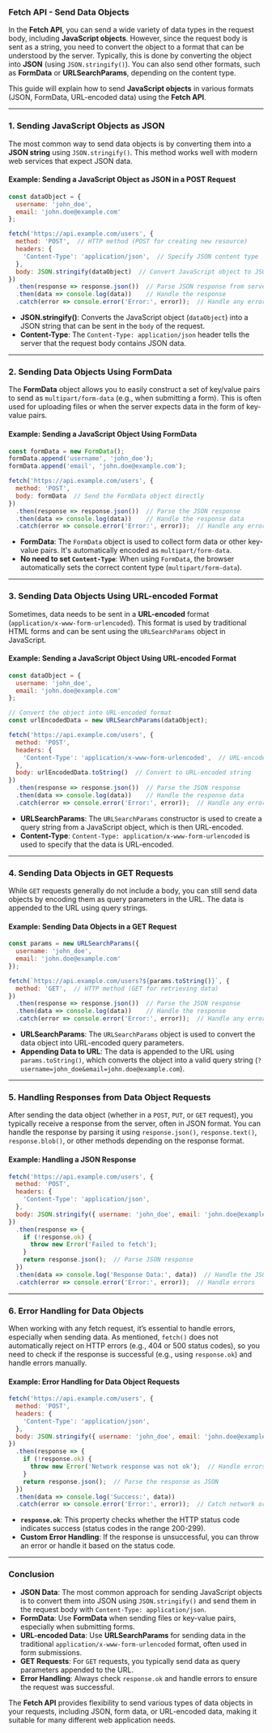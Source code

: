 ### **Fetch API - Send Data Objects**

In the **Fetch API**, you can send a wide variety of data types in the request body, including **JavaScript objects**. However, since the request body is sent as a string, you need to convert the object to a format that can be understood by the server. Typically, this is done by converting the object into **JSON** (using `JSON.stringify()`). You can also send other formats, such as **FormData** or **URLSearchParams**, depending on the content type.

This guide will explain how to send **JavaScript objects** in various formats (JSON, FormData, URL-encoded data) using the **Fetch API**.

---

### **1. Sending JavaScript Objects as JSON**

The most common way to send data objects is by converting them into a **JSON string** using `JSON.stringify()`. This method works well with modern web services that expect JSON data.

#### **Example: Sending a JavaScript Object as JSON in a POST Request**

```javascript
const dataObject = {
  username: 'john_doe',
  email: 'john.doe@example.com'
};

fetch('https://api.example.com/users', {
  method: 'POST',  // HTTP method (POST for creating new resource)
  headers: {
    'Content-Type': 'application/json',  // Specify JSON content type
  },
  body: JSON.stringify(dataObject)  // Convert JavaScript object to JSON string
})
  .then(response => response.json())  // Parse JSON response from server
  .then(data => console.log(data))    // Handle the response
  .catch(error => console.error('Error:', error));  // Handle any errors
```

- **JSON.stringify()**: Converts the JavaScript object (`dataObject`) into a JSON string that can be sent in the `body` of the request.
- **Content-Type**: The `Content-Type: application/json` header tells the server that the request body contains JSON data.

---

### **2. Sending Data Objects Using FormData**

The **FormData** object allows you to easily construct a set of key/value pairs to send as `multipart/form-data` (e.g., when submitting a form). This is often used for uploading files or when the server expects data in the form of key-value pairs.

#### **Example: Sending a JavaScript Object Using FormData**

```javascript
const formData = new FormData();
formData.append('username', 'john_doe');
formData.append('email', 'john.doe@example.com');

fetch('https://api.example.com/users', {
  method: 'POST',
  body: formData  // Send the FormData object directly
})
  .then(response => response.json())  // Parse the JSON response
  .then(data => console.log(data))    // Handle the response data
  .catch(error => console.error('Error:', error));  // Handle any errors
```

- **FormData**: The `FormData` object is used to collect form data or other key-value pairs. It's automatically encoded as `multipart/form-data`.
- **No need to set `Content-Type`**: When using `FormData`, the browser automatically sets the correct content type (`multipart/form-data`).

---

### **3. Sending Data Objects Using URL-encoded Format**

Sometimes, data needs to be sent in a **URL-encoded** format (`application/x-www-form-urlencoded`). This format is used by traditional HTML forms and can be sent using the `URLSearchParams` object in JavaScript.

#### **Example: Sending a JavaScript Object Using URL-encoded Format**

```javascript
const dataObject = {
  username: 'john_doe',
  email: 'john.doe@example.com'
};

// Convert the object into URL-encoded format
const urlEncodedData = new URLSearchParams(dataObject);

fetch('https://api.example.com/users', {
  method: 'POST',
  headers: {
    'Content-Type': 'application/x-www-form-urlencoded',  // URL-encoded content type
  },
  body: urlEncodedData.toString()  // Convert to URL-encoded string
})
  .then(response => response.json())  // Parse the JSON response
  .then(data => console.log(data))    // Handle the response data
  .catch(error => console.error('Error:', error));  // Handle any errors
```

- **URLSearchParams**: The `URLSearchParams` constructor is used to create a query string from a JavaScript object, which is then URL-encoded.
- **Content-Type**: `Content-Type: application/x-www-form-urlencoded` is used to specify that the data is URL-encoded.

---

### **4. Sending Data Objects in GET Requests**

While `GET` requests generally do not include a body, you can still send data objects by encoding them as query parameters in the URL. The data is appended to the URL using query strings.

#### **Example: Sending Data Objects in a GET Request**

```javascript
const params = new URLSearchParams({
  username: 'john_doe',
  email: 'john.doe@example.com'
});

fetch(`https://api.example.com/users?${params.toString()}`, {
  method: 'GET',  // HTTP method (GET for retrieving data)
})
  .then(response => response.json())  // Parse the JSON response
  .then(data => console.log(data))    // Handle the response
  .catch(error => console.error('Error:', error));  // Handle any errors
```

- **URLSearchParams**: The `URLSearchParams` object is used to convert the data object into URL-encoded query parameters.
- **Appending Data to URL**: The data is appended to the URL using `params.toString()`, which converts the object into a valid query string (`?username=john_doe&email=john.doe@example.com`).

---

### **5. Handling Responses from Data Object Requests**

After sending the data object (whether in a `POST`, `PUT`, or `GET` request), you typically receive a response from the server, often in JSON format. You can handle the response by parsing it using `response.json()`, `response.text()`, `response.blob()`, or other methods depending on the response format.

#### **Example: Handling a JSON Response**

```javascript
fetch('https://api.example.com/users', {
  method: 'POST',
  headers: {
    'Content-Type': 'application/json',
  },
  body: JSON.stringify({ username: 'john_doe', email: 'john.doe@example.com' })
})
  .then(response => {
    if (!response.ok) {
      throw new Error('Failed to fetch');
    }
    return response.json();  // Parse JSON response
  })
  .then(data => console.log('Response Data:', data))  // Handle the JSON data
  .catch(error => console.error('Error:', error));  // Handle errors
```

---

### **6. Error Handling for Data Objects**

When working with any fetch request, it’s essential to handle errors, especially when sending data. As mentioned, `fetch()` does not automatically reject on HTTP errors (e.g., 404 or 500 status codes), so you need to check if the response is successful (e.g., using `response.ok`) and handle errors manually.

#### **Example: Error Handling for Data Object Requests**

```javascript
fetch('https://api.example.com/users', {
  method: 'POST',
  headers: {
    'Content-Type': 'application/json',
  },
  body: JSON.stringify({ username: 'john_doe', email: 'john.doe@example.com' })
})
  .then(response => {
    if (!response.ok) {
      throw new Error('Network response was not ok');  // Handle errors if the response is not OK
    }
    return response.json();  // Parse the response as JSON
  })
  .then(data => console.log('Success:', data))
  .catch(error => console.error('Error:', error));  // Catch network or parsing errors
```

- **`response.ok`**: This property checks whether the HTTP status code indicates success (status codes in the range 200-299).
- **Custom Error Handling**: If the response is unsuccessful, you can throw an error or handle it based on the status code.

---

### **Conclusion**

- **JSON Data**: The most common approach for sending JavaScript objects is to convert them into JSON using `JSON.stringify()` and send them in the request body with `Content-Type: application/json`.
- **FormData**: Use **FormData** when sending files or key-value pairs, especially when submitting forms.
- **URL-encoded Data**: Use **URLSearchParams** for sending data in the traditional `application/x-www-form-urlencoded` format, often used in form submissions.
- **GET Requests**: For `GET` requests, you typically send data as query parameters appended to the URL.
- **Error Handling**: Always check `response.ok` and handle errors to ensure the request was successful.

The **Fetch API** provides flexibility to send various types of data objects in your requests, including JSON, form data, or URL-encoded data, making it suitable for many different web application needs.
